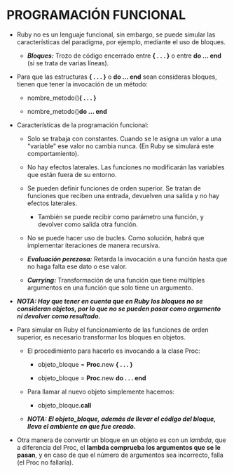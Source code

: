 # PROGRAMACIÓN FUNCIONAL

* Ruby no es un lenguaje funcional, sin embargo, se puede simular las características del paradigma, por ejemplo, mediante el uso de bloques.

	* ***Bloques:*** Trozo de código encerrado entre **{ . . . }** o entre **do ... end**  (si se trata de varias líneas).

* Para que las estructuras **{ . . . }** o **do ... end** sean consideras bloques, tienen que tener la invocación de un método:

	* nombre_metodo()**{ . . . }**

	* nombre_metodo()**do ... end**

* Características de la programación funcional:

	* Solo se trabaja con constantes. Cuando se le asigna un valor a una "variable" ese valor no cambia nunca. (En Ruby se simulará este comportamiento).

	* No hay efectos laterales. Las funciones no modificarán las variables que están fuera de su entorno.

	* Se pueden definir funciones de orden superior. Se tratan de funciones que reciben una entrada, devuelven una salida y no  hay efectos laterales. 

		* También se puede recibir como parámetro una función, y devolver como salida otra función.

	* No se puede hacer uso de bucles. Como  solución, habrá que implementar iteraciones de manera recursiva.

	* ***Evaluación perezosa:*** Retarda la invocación a una función hasta que no haga falta ese dato o ese valor.

	* ***Currying:*** Transformación de una función que tiene múltiples argumentos en una función que solo tiene un argumento.

* ***NOTA: Hay que tener en cuenta que en Ruby los bloques no se consideran objetos, por lo que no se pueden pasar como argumento ni  devolver como resultado.***

* Para simular en Ruby el funcionamiento de las funciones de orden superior, es necesario transformar los bloques en objetos.

	* El procedimiento para hacerlo es invocando a la clase Proc:

		* objeto_bloque = **Proc**.new **{ . . . }**

		* objeto_bloque = **Proc**.new **do . . . end**

	* Para llamar al nuevo objeto simplemente hacemos: 

		* objeto_bloque.**call**

	* ***NOTA: El objeto_bloque, además de llevar el código del bloque, lleva el ambiente en que fue creado.***

* Otra manera de convertir un bloque en un objeto es con un *lambda*, que a diferencia del Proc, el  **lambda comprueba los   argumentos que se le pasan**, y en caso de que el número de argumentos sea incorrecto, falla (el Proc no fallaría).
